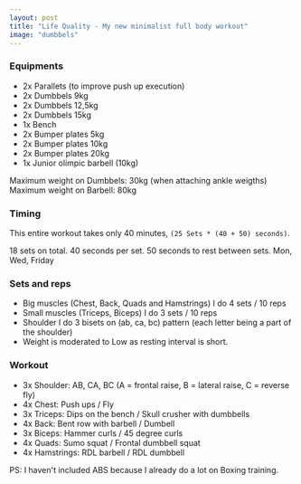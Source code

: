 ```yaml
---
layout: post
title: "Life Quality - My new minimalist full body workout"
image: "dumbbels"
---
```


### Equipments

  - 2x Parallets (to improve push up execution)
  - 2x Dumbbels 9kg
  - 2x Dumbbels 12,5kg
  - 2x Dumbbels 15kg
  - 1x Bench
  - 2x Bumper plates 5kg
  - 2x Bumper plates 10kg
  - 2x Bumper plates 20kg
  - 1x Junior olimpic barbell (10kg)

Maximum weight on Dumbbels: 30kg (when attaching ankle weigths)
Maximum weight on Barbell: 80kg

### Timing

This entire workout takes only 40 minutes, `(25 Sets * (40 + 50) seconds)`.

18 sets on total.
40 seconds per set.
50 seconds to rest between sets.
Mon, Wed, Friday

### Sets and reps

  - Big muscles (Chest, Back, Quads and Hamstrings) I do 4 sets / 10 reps
  - Small muscles (Triceps, Biceps) I do 3 sets / 10 reps
  - Shoulder I do 3 bisets on (ab, ca, bc) pattern (each letter being a part of the shoulder)
  - Weight is moderated to Low as resting interval is short.

### Workout

  - 3x Shoulder: AB, CA, BC (A = frontal raise, B = lateral raise, C = reverse fly)
  - 4x Chest: Push ups / Fly
  - 3x Triceps: Dips on the bench / Skull crusher with dumbbells
  - 4x Back: Bent row with barbell / Dumbell
  - 3x Biceps: Hammer curls / 45 degree curls
  - 4x Quads: Sumo squat / Frontal dumbbell squat
  - 4x Hamstrings: RDL barbell / RDL dumbbell

PS: I haven't included ABS because I already do a lot on Boxing training.
